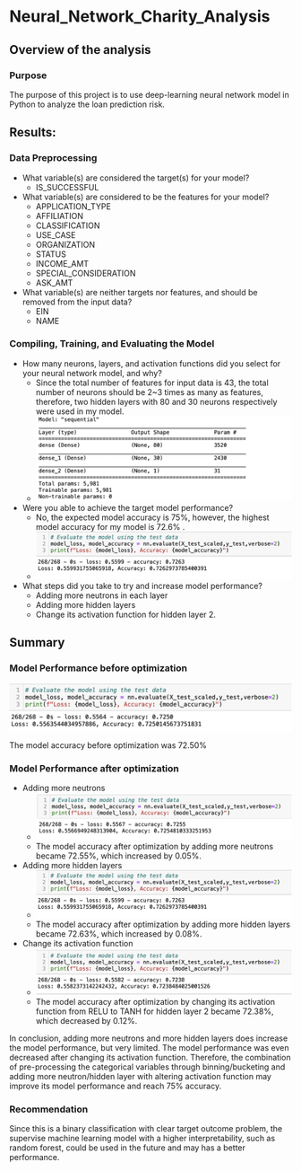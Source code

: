 # Neural_Network_Charity_Analysis

## Overview of the analysis

### Purpose

The purpose of this project is to use deep-learning neural network model in Python to analyze the loan prediction risk.

## Results: 

### Data Preprocessing

- What variable(s) are considered the target(s) for your model?
  - IS_SUCCESSFUL 
- What variable(s) are considered to be the features for your model?
  - APPLICATION_TYPE
  - AFFILIATION
  - CLASSIFICATION
  - USE_CASE
  - ORGANIZATION
  - STATUS
  - INCOME_AMT
  - SPECIAL_CONSIDERATION
  - ASK_AMT
- What variable(s) are neither targets nor features, and should be removed from the input data?
  - EIN
  - NAME

### Compiling, Training, and Evaluating the Model

- How many neurons, layers, and activation functions did you select for your neural network model, and why?
  - Since the total number of features for input data is 43, the total number of neurons should be 2~3 times as many as features, therefore, two hidden layers with 80 and 30 neurons respectively were used in my model.
  - ![](images/para.png)
- Were you able to achieve the target model performance?
  - No, the expected model accuracy is 75%, however, the highest model accuracy for my model is 72.6% .
  - ![](images/2.png)
- What steps did you take to try and increase model performance?
  - Adding more neutrons in each layer
  - Adding more hidden layers
  - Change its activation function for hidden layer 2.

## Summary

### Model Performance before optimization

![](images/orig.png)

The model accuracy before optimization was 72.50%

### Model Performance after optimization
- Adding more neutrons
  - ![](images/1.png)
  - The model accuracy after optimization by adding more neutrons became 72.55%, which increased by 0.05%.
- Adding more hidden layers
  - ![](images/2.png)
  - The model accuracy after optimization by adding more hidden layers became 72.63%, which increased by 0.08%.
- Change its activation function
  - ![](images/3.png)
  - The model accuracy after optimization by changing its activation function from RELU to TANH for hidden layer 2 became 72.38%, which decreased by 0.12%.

In conclusion, adding more neutrons and more hidden layers does increase the model performance, but very limited. The model performance was even decreased after changing its activation function. Therefore, the combination of pre-processing the categorical variables through binning/bucketing and adding more neutron/hidden layer with altering activation function may improve its model performance and reach 75% accuracy. 

### Recommendation

Since this is a binary classification with clear target outcome problem, the supervise machine learning model with a higher interpretability, such as random forest, could be used in the future and may has a better performance.
